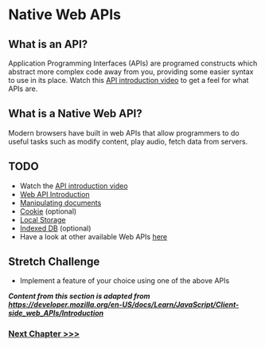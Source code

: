 # Native Web APIs

## What is an API?
Application Programming Interfaces (APIs) are programed constructs which abstract more complex code away from you, providing some easier syntax to use in its place.
Watch this [API introduction video](https://www.youtube.com/watch?v=s7wmiS2mSXY) to get a feel for what APIs are.

## What is a Native Web API?
Modern browsers have built in web APIs that allow programmers to do useful tasks such as modify content, play audio, fetch data from servers.

## TODO
* Watch the [API introduction video](https://www.youtube.com/watch?v=s7wmiS2mSXY)
* [Web API Introduction](01-web-apis)
* [Manipulating documents](02-dom)
* [Cookie](03-cookie) (optional)
* [Local Storage](04-localstorage)
* [Indexed DB](05-indexeddb) (optional)
* Have a look at other available Web APIs [here](https://developer.mozilla.org/en-US/docs/Web/API)

## Stretch Challenge
* Implement a feature of your choice using one of the above APIs

***Content from this section is adapted from https://developer.mozilla.org/en-US/docs/Learn/JavaScript/Client-side_web_APIs/Introduction***

### [Next Chapter >>>](../05-OnlineOffline)